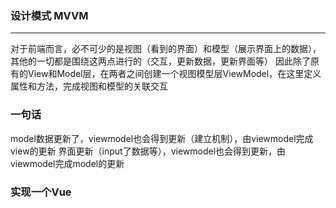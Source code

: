 ### 设计模式 MVVM
***
对于前端而言，必不可少的是视图（看到的界面）和模型（展示界面上的数据），其他的一切都是围绕这两点进行的（交互，更新数据，更新界面等）
因此除了原有的View和Model层，在两者之间创建一个视图模型层ViewModel，在这里定义属性和方法，完成视图和模型的关联交互

### 一句话
model数据更新了，viewmodel也会得到更新（建立机制），由viewmodel完成view的更新
界面更新（input了数据等），viewmodel也会得到更新，由viewmodel完成model的更新

### 实现一个Vue

